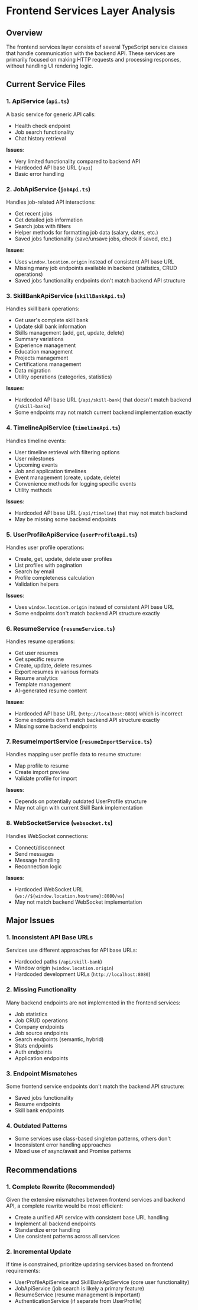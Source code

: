 # Frontend Services Layer Analysis

## Overview
The frontend services layer consists of several TypeScript service classes that handle communication with the backend API. These services are primarily focused on making HTTP requests and processing responses, without handling UI rendering logic.

## Current Service Files

### 1. ApiService (`api.ts`)
A basic service for generic API calls:
- Health check endpoint
- Job search functionality
- Chat history retrieval

**Issues**:
- Very limited functionality compared to backend API
- Hardcoded API base URL (`/api`)
- Basic error handling

### 2. JobApiService (`jobApi.ts`)
Handles job-related API interactions:
- Get recent jobs
- Get detailed job information
- Search jobs with filters
- Helper methods for formatting job data (salary, dates, etc.)
- Saved jobs functionality (save/unsave jobs, check if saved, etc.)

**Issues**:
- Uses `window.location.origin` instead of consistent API base URL
- Missing many job endpoints available in backend (statistics, CRUD operations)
- Saved jobs functionality endpoints don't match backend API structure

### 3. SkillBankApiService (`skillBankApi.ts`)
Handles skill bank operations:
- Get user's complete skill bank
- Update skill bank information
- Skills management (add, get, update, delete)
- Summary variations
- Experience management
- Education management
- Projects management
- Certifications management
- Data migration
- Utility operations (categories, statistics)

**Issues**:
- Hardcoded API base URL (`/api/skill-bank`) that doesn't match backend (`/skill-banks`)
- Some endpoints may not match current backend implementation exactly

### 4. TimelineApiService (`timelineApi.ts`)
Handles timeline events:
- User timeline retrieval with filtering options
- User milestones
- Upcoming events
- Job and application timelines
- Event management (create, update, delete)
- Convenience methods for logging specific events
- Utility methods

**Issues**:
- Hardcoded API base URL (`/api/timeline`) that may not match backend
- May be missing some backend endpoints

### 5. UserProfileApiService (`userProfileApi.ts`)
Handles user profile operations:
- Create, get, update, delete user profiles
- List profiles with pagination
- Search by email
- Profile completeness calculation
- Validation helpers

**Issues**:
- Uses `window.location.origin` instead of consistent API base URL
- Some endpoints don't match backend API structure exactly

### 6. ResumeService (`resumeService.ts`)
Handles resume operations:
- Get user resumes
- Get specific resume
- Create, update, delete resumes
- Export resumes in various formats
- Resume analytics
- Template management
- AI-generated resume content

**Issues**:
- Hardcoded API base URL (`http://localhost:8080`) which is incorrect
- Some endpoints don't match backend API structure exactly
- Missing some backend endpoints

### 7. ResumeImportService (`resumeImportService.ts`)
Handles mapping user profile data to resume structure:
- Map profile to resume
- Create import preview
- Validate profile for import

**Issues**:
- Depends on potentially outdated UserProfile structure
- May not align with current Skill Bank implementation

### 8. WebSocketService (`websocket.ts`)
Handles WebSocket connections:
- Connect/disconnect
- Send messages
- Message handling
- Reconnection logic

**Issues**:
- Hardcoded WebSocket URL (`ws://${window.location.hostname}:8080/ws`)
- May not match backend WebSocket implementation

## Major Issues

### 1. Inconsistent API Base URLs
Services use different approaches for API base URLs:
- Hardcoded paths (`/api/skill-bank`)
- Window origin (`window.location.origin`)
- Hardcoded development URLs (`http://localhost:8080`)

### 2. Missing Functionality
Many backend endpoints are not implemented in the frontend services:
- Job statistics
- Job CRUD operations
- Company endpoints
- Job source endpoints
- Search endpoints (semantic, hybrid)
- Stats endpoints
- Auth endpoints
- Application endpoints

### 3. Endpoint Mismatches
Some frontend service endpoints don't match the backend API structure:
- Saved jobs functionality
- Resume endpoints
- Skill bank endpoints

### 4. Outdated Patterns
- Some services use class-based singleton patterns, others don't
- Inconsistent error handling approaches
- Mixed use of async/await and Promise patterns

## Recommendations

### 1. Complete Rewrite (Recommended)
Given the extensive mismatches between frontend services and backend API, a complete rewrite would be most efficient:
- Create a unified API service with consistent base URL handling
- Implement all backend endpoints
- Standardize error handling
- Use consistent patterns across all services

### 2. Incremental Update
If time is constrained, prioritize updating services based on frontend requirements:
- UserProfileApiService and SkillBankApiService (core user functionality)
- JobApiService (job search is likely a primary feature)
- ResumeService (resume management is important)
- AuthenticationService (if separate from UserProfile)